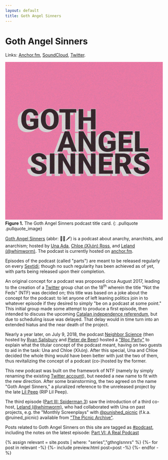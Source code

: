 ```yaml
---
layout: default
title: Goth Angel Sinners
---
```


# Goth Angel Sinners

Links: [Anchor.fm][1], [SoundCloud][23], [Twitter][16].

[![Goth Angel Sinners][22]][1]
**Figure 1.** The Goth Angel Sinners podcast title card.
{: .pullquote .pullquote_image}

[Goth Angel Sinners][1] (abbr: 🥀👼🗡) is a podcast about anarchy, anarchists,
and anarchism; hosted by [Una Ada][2], [Chloe (Χλόη) Ross][3], and
[Leland (@whimworm)][4]. The podcast is currently hosted on [anchor.fm][1].

Episodes of the podcast (called "parts") are meant to be released regularly on
every [Sextidi][12]; though no such regularity has been achieved as of yet, with
parts being released upon their completion.

An original concept for a podcast was proposed circa August 2017, leading to the
creation of a [Twitter][13] group chat on the 18<sup>th</sup> wherein the title
"Not the Feds" (NTF) was decided on; this title was based on a joke about the
concept for the podcast: to let anyone of left leaning politics join in to
whatever episode if they desired to simply "be on a podcast at some point." This
initial group made some attempt to produce a first episode, then intended to
discuss the upcoming [Catalan independence referendum][6], but due to scheduling
issue was delayed. That delay would in time turn into an extended hiatus and the
near death of the project.

Nearly a year later, on July 9, 2018, the podcast [Neighbor Science][8] (then
hosted by [Ryan Salisbury][14] and [Pieter de Beer][15]) hosted a ["Bloc
Party"][17] to explain what the titular concept of the podcast meant, having on
two guests to aid in the task: Una and Chloe (Χλόη). After this special,
Una and Chloe decided the whole thing would have been better with just the two
of them, thus revitalizing the concept of a podcast (co-)hosted by the former.

This new podcast was built on the framework of NTF (namely by simply renaming
the existing [Twitter account][16]), but needed a new name to fit with the new
direction. After some brainstorming, the two agreed on the name "Goth Angel
Sinners," a pluralized reference to the unreleased project by the late
[Lil Peep][18] (RIP Lil Peep).

The third episode ([Part III: Spiderman 3][19]) saw the introduction of a third
co-host, [Leland (@whimworm)][4], who had collaborated with Una on past
projects, e.g. the "Monthly Screenplays" with [@punished_picnic][20] (f.k.a.
@ruined_picnic) available from ["The Picnic Archive"][21].

Posts related to Goth Angel Sinners on this site are tagged as [#podcast][9],
including the notes on the latest episode: [Part VI: A Real Podcast][7]

{% assign relevant = site.posts | where: "series","gthnglsnnrs" %}
{%- for post in relevant -%}
    {%- include preview.html post=post -%}
{%- endfor -%}

[1]: https://anchor.fm/gthnglsnnrs
[2]: https://anarchy.website/
[3]: https://never-work.com/
[4]: https://twitter.com/whimworm
[6]: https://en.wikipedia.org/wiki/2017_Catalan_independence_referendum
[7]: /podcast/6/notes
[8]: http://www.neighborsciencepodcast.com/
[9]: /tag/#podcast
[12]: https://en.wiktionary.org/wiki/sextidi
[13]: https://twitter.com/
[14]: https://twitter.com/HandleOfRy
[15]: https://twitter.com/Bookcheekite
[16]: https://twitter.com/gthnglsnnrs/
[17]: http://www.neighborsciencepodcast.com/e/neighborhood-bloc-party/
[18]: https://en.wikipedia.org/wiki/Lil_Peep
[19]: https://anchor.fm/gthnglsnnrs/episodes/Part-III-Spiderman-3-e2nmr0
[20]: https://twitter.com/punished_picnic
[21]: https://medium.com/@ruinedpicnic/the-picnic-archive-cd2751818964
[22]: /assets/img/gas/title.jpg
[23]: https://soundcloud.com/gthnglsnnrs
